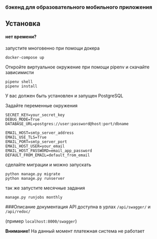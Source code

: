 ### бэкенд для образовательного мобильного приложения
## Установка
#### нет времени?
запустите многовенно при помощи докера
```shell
docker-compose up
```

Откройте виртуальное окружение при помощи pipenv и скачайте зависимисти
```shell
pipenv shell
pipenv install
```

У вас должен быть установлен и запущен PostgreSQL

Задайте переменные окружения
```shell
SECRET_KEY=your_secret_key
DEBUG_MODE=True
DATABASE_URL=postgres://user:password@host:port/dbname

EMAIL_HOST=smtp_server_address
EMAIL_USE_TLS=True
EMAIL_PORT=smtp_server_port
EMAIL_HOST_USER=your_email
EMAIL_HOST_PASSWORD=email_app_password
DEFAULT_FROM_EMAIL=default_from_email
```
сделайте миграции и можно запускать
```shell
python manage.py migrate
python manage.py runserver
```
так же запустите месячные задания
```
manage.py runjobs monthly
```

###Описание
документация API доступна в урлах `/api/swagger/` и `/api/redoc/`

(пример `localhost:8000/swagger`)

__Внимание!__
На данный момент платежная система не работает